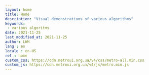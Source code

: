 ```yaml
---
layout: home
title: Home
description: "Visual demonstrations of various algorithms"
keywords: 
 - various algoritms
date: 2021-11-25
last_modified_at: 2021-11-25
author: LWH
lang : es
locale : en-US
ref : home
custom_css: https://cdn.metroui.org.ua/v4/css/metro-all.min.css
custom_js: https://cdn.metroui.org.ua/v4/js/metro.min.js
---
```


